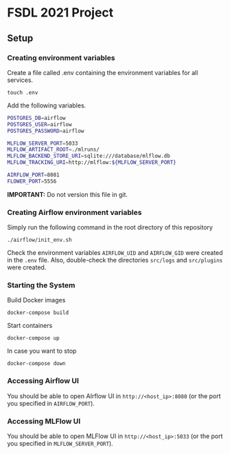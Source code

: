 # FSDL 2021 Project

## Setup

### Creating environment variables

Create a file called .env containing the environment variables for all services.

```
touch .env
```

Add the following variables.
```bash
POSTGRES_DB=airflow
POSTGRES_USER=airflow
POSTGRES_PASSWORD=airflow

MLFLOW_SERVER_PORT=5033
MLFLOW_ARTIFACT_ROOT=./mlruns/
MLFLOW_BACKEND_STORE_URI=sqlite:///database/mlflow.db
MLFLOW_TRACKING_URI=http://mlflow:${MLFLOW_SERVER_PORT}

AIRFLOW_PORT=8081
FLOWER_PORT=5556
```

**IMPORTANT:** Do not version this file in git.

### Creating Airflow environment variables

Simply run the following command in the root directory of this repository
```
./airflow/init_env.sh
```

Check the environment variables `AIRFLOW_UID` and `AIRFLOW_GID` were created in the `.env` file. Also, double-check the directories `src/logs` and `src/plugins` were created.

### Starting the System

Build Docker images
```
docker-compose build
```

Start containers
```
docker-compose up
```

In case you want to stop
```
docker-compose down
```

### Accessing Airflow UI
You should be able to open AIrflow UI in `http://<host_ip>:8080` (or the port you specified in `AIRFLOW_PORT`).

### Accessing MLFlow UI
You should be able to open MLFlow UI in `http://<host_ip>:5033` (or the port you specified in `MLFLOW_SERVER_PORT`).